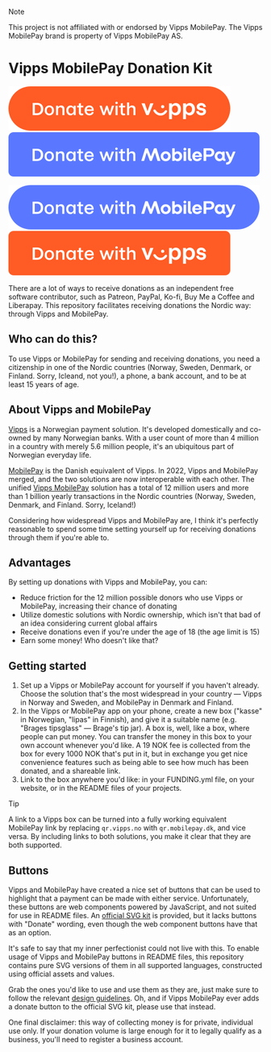 > [!NOTE]  
> This project is not affiliated with or endorsed by Vipps MobilePay. The Vipps MobilePay brand is property of Vipps MobilePay AS.

# Vipps MobilePay Donation Kit

<div>
  
![Vipps pill button example](buttons/svg/english/vipps_pill_en.svg)
![MobilePay rectangle example](buttons/svg/english/mobilepay_rect_en.svg)

</div>
<div>
  
![MobilePay pill button example](buttons/svg/english/mobilepay_pill_en.svg)
![Vipps rectangle button example](buttons/svg/english/vipps_rect_en.svg)

</div>

There are a lot of ways to receive donations as an independent free software contributor, such as Patreon, PayPal, Ko-fi, Buy Me a Coffee and Liberapay. This repository facilitates receiving donations the Nordic way: through Vipps and MobilePay.

## Who can do this?

To use Vipps or MobilePay for sending and receiving donations, you need a citizenship in one of the Nordic countries (Norway, Sweden, Denmark, or Finland. Sorry, Icleand, not you!), a phone, a bank account, and to be at least 15 years of age.

## About Vipps and MobilePay

[Vipps](https://vipps.no/) is a Norwegian payment solution. It's developed domestically and co-owned by many Norwegian banks. With a user count of more than 4 million in a country with merely 5.6 million people, it's an ubiquitous part of Norwegian everyday life.

[MobilePay](https://mobilepay.dk/) is the Danish equivalent of Vipps. In 2022, Vipps and MobilePay merged, and the two solutions are now interoperable with each other. The unified [Vipps MobilePay](https://vippsmobilepay.com/no) solution has a total of 12 million users and more than 1 billion yearly transactions in the Nordic countries (Norway, Sweden, Denmark, and Finland. Sorry, Iceland!)

Considering how widespread Vipps and MobilePay are, I think it's perfectly reasonable to spend some time setting yourself up for receiving donations through them if you're able to.

## Advantages

By setting up donations with Vipps and MobilePay, you can:

- Reduce friction for the 12 million possible donors who use Vipps or MobilePay, increasing their chance of donating
- Utilize domestic solutions with Nordic ownership, which isn't that bad of an idea considering current global affairs
- Receive donations even if you're under the age of 18 (the age limit is 15)
- Earn some money! Who doesn't like that?

## Getting started

1. Set up a Vipps or MobilePay account for yourself if you haven't already. Choose the solution that's the most widespread in your country — Vipps in Norway and Sweden, and MobilePay in Denmark and Finland.
2. In the Vipps or MobilePay app on your phone, create a new box ("kasse" in Norwegian, "lipas" in Finnish), and give it a suitable name (e.g. "Brages tipsglass" — Brage's tip jar). A box is, well, like a box, where people can put money. You can transfer the money in this box to your own account whenever you'd like. A 19 NOK fee is collected from the box for every 1000 NOK that's put in it, but in exchange you get nice convenience features such as being able to see how much has been donated, and a shareable link.
3. Link to the box anywhere you'd like: in your FUNDING.yml file, on your website, or in the README files of your projects.

> [!TIP]
> A link to a Vipps box can be turned into a fully working equivalent MobilePay link by replacing `qr.vipps.no` with `qr.mobilepay.dk`, and vice versa. By including links to both solutions, you make it clear that they are both supported.

## Buttons

Vipps and MobilePay have created a nice set of buttons that can be used to highlight that a payment can be made with either service. Unfortunately, these buttons are web components powered by JavaScript, and not suited for use in README files. An [official SVG kit](https://developer.vippsmobilepay.com/downloads/vipps-mobilepay-design-toolkit.zip) is provided, but it lacks buttons with "Donate" wording, even though the web component buttons have that as an option.

It's safe to say that my inner perfectionist could not live with this. To enable usage of Vipps and MobilePay buttons in README files, this repository contains pure SVG versions of them in all supported languages, constructed using official assets and values.

Grab the ones you'd like to use and use them as they are, just make sure to follow the relevant [design guidelines](https://developer.vippsmobilepay.com/docs/knowledge-base/design-guidelines/buttons/#design-guidelines). Oh, and if Vipps MobilePay ever adds a donate button to the official SVG kit, please use that instead.

One final disclaimer: this way of collecting money is for private, individual use only. If your donation volume is large enough for it to legally qualify as a business, you'll need to register a business account.
